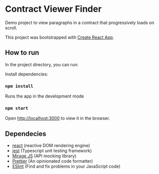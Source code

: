 # Contract Viewer Finder 

Demo project to view paragraphs in a contract that progressively loads on scroll. 

This project was bootstrapped with [Create React App](https://github.com/facebook/create-react-app).

## How to run 

In the project directory, you can run:

Install dependencies:
### `npm install`

Runs the app in the development mode
### `npm start`

Open [http://localhost:3000](http://localhost:3000) to view it in the browser.


## Dependecies
- [react](http://reactjs.org) (reactive DOM rendering engine)
- [jest](https://github.com/facebook/jest) (Typescript unit testing framework)
- [Mirage JS](https://github.com/facebook/jest) (API mocking library)
- [Prettier](https://prettier.io/) (An opinionated code formatter)
- [ESlint](https://eslint.org/) (Find and fix problems in your JavaScript code)
